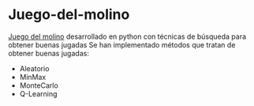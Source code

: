 # Juego-del-molino
[Juego del molino](https://www.guiaspracticas.com/juegos-de-mesa/juego-del-molino) desarrollado en python con técnicas de búsqueda para obtener buenas jugadas
Se han implementado métodos que tratan de obtener buenas jugadas:
* Aleatorio
* MinMax
* MonteCarlo
* Q-Learning
